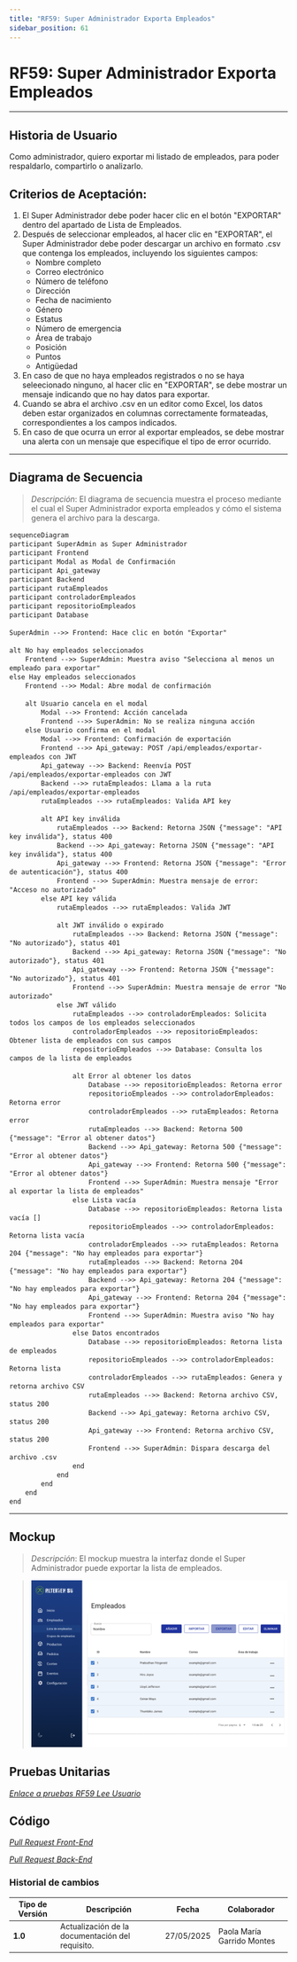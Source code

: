 ```yaml
---
title: "RF59: Super Administrador Exporta Empleados"
sidebar_position: 61
---
```


# RF59: Super Administrador Exporta Empleados

---

## Historia de Usuario

Como administrador, quiero exportar mi listado de empleados, para poder respaldarlo, compartirlo o analizarlo. 

## **Criterios de Aceptación:**

1. El Super Administrador debe poder hacer clic en el botón "EXPORTAR" dentro del apartado de Lista de Empleados.
2. Después de seleccionar empleados, al hacer clic en "EXPORTAR", el Super Administrador debe poder descargar un archivo en formato .csv que contenga los empleados, incluyendo los siguientes campos:
   - Nombre completo
   - Correo electrónico
   - Número de teléfono
   - Dirección 
   - Fecha de nacimiento
   - Género
   - Estatus
   - Número de emergencia
   - Área de trabajo
   - Posición
   - Puntos
   - Antigüedad
3. En caso de que no haya empleados registrados o no se haya seleecionado ninguno, al hacer clic en "EXPORTAR", se debe mostrar un mensaje indicando que no hay datos para exportar.
4. Cuando se abra el archivo .csv en un editor como Excel, los datos deben estar organizados en columnas correctamente formateadas, correspondientes a los campos indicados.
5.  En caso de que ocurra un error al exportar empleados, se debe mostrar una alerta con un mensaje que especifique el tipo de error ocurrido.
---

## **Diagrama de Secuencia**

> _Descripción_: El diagrama de secuencia muestra el proceso mediante el cual el Super Administrador exporta empleados y cómo el sistema genera el archivo para la descarga.

```mermaid
sequenceDiagram
participant SuperAdmin as Super Administrador
participant Frontend
participant Modal as Modal de Confirmación
participant Api_gateway
participant Backend
participant rutaEmpleados
participant controladorEmpleados
participant repositorioEmpleados
participant Database

SuperAdmin -->> Frontend: Hace clic en botón "Exportar"

alt No hay empleados seleccionados
    Frontend -->> SuperAdmin: Muestra aviso "Selecciona al menos un empleado para exportar"
else Hay empleados seleccionados
    Frontend -->> Modal: Abre modal de confirmación

    alt Usuario cancela en el modal
        Modal -->> Frontend: Acción cancelada
        Frontend -->> SuperAdmin: No se realiza ninguna acción
    else Usuario confirma en el modal
        Modal -->> Frontend: Confirmación de exportación
        Frontend -->> Api_gateway: POST /api/empleados/exportar-empleados con JWT
        Api_gateway -->> Backend: Reenvía POST /api/empleados/exportar-empleados con JWT
        Backend -->> rutaEmpleados: Llama a la ruta /api/empleados/exportar-empleados
        rutaEmpleados -->> rutaEmpleados: Valida API key

        alt API key inválida
            rutaEmpleados -->> Backend: Retorna JSON {"message": "API key inválida"}, status 400
            Backend -->> Api_gateway: Retorna JSON {"message": "API key inválida"}, status 400
            Api_gateway -->> Frontend: Retorna JSON {"message": "Error de autenticación"}, status 400
            Frontend -->> SuperAdmin: Muestra mensaje de error: "Acceso no autorizado"
        else API key válida
            rutaEmpleados -->> rutaEmpleados: Valida JWT

            alt JWT inválido o expirado
                rutaEmpleados -->> Backend: Retorna JSON {"message": "No autorizado"}, status 401
                Backend -->> Api_gateway: Retorna JSON {"message": "No autorizado"}, status 401
                Api_gateway -->> Frontend: Retorna JSON {"message": "No autorizado"}, status 401
                Frontend -->> SuperAdmin: Muestra mensaje de error "No autorizado"
            else JWT válido
                rutaEmpleados -->> controladorEmpleados: Solicita todos los campos de los empleados seleccionados
                controladorEmpleados -->> repositorioEmpleados: Obtener lista de empleados con sus campos
                repositorioEmpleados -->> Database: Consulta los campos de la lista de empleados

                alt Error al obtener los datos
                    Database -->> repositorioEmpleados: Retorna error
                    repositorioEmpleados -->> controladorEmpleados: Retorna error
                    controladorEmpleados -->> rutaEmpleados: Retorna error
                    rutaEmpleados -->> Backend: Retorna 500 {"message": "Error al obtener datos"}
                    Backend -->> Api_gateway: Retorna 500 {"message": "Error al obtener datos"}
                    Api_gateway -->> Frontend: Retorna 500 {"message": "Error al obtener datos"}
                    Frontend -->> SuperAdmin: Muestra mensaje "Error al exportar la lista de empleados"
                else Lista vacía
                    Database -->> repositorioEmpleados: Retorna lista vacía []
                    repositorioEmpleados -->> controladorEmpleados: Retorna lista vacía
                    controladorEmpleados -->> rutaEmpleados: Retorna 204 {"message": "No hay empleados para exportar"}
                    rutaEmpleados -->> Backend: Retorna 204 {"message": "No hay empleados para exportar"}
                    Backend -->> Api_gateway: Retorna 204 {"message": "No hay empleados para exportar"}
                    Api_gateway -->> Frontend: Retorna 204 {"message": "No hay empleados para exportar"}
                    Frontend -->> SuperAdmin: Muestra aviso "No hay empleados para exportar"
                else Datos encontrados
                    Database -->> repositorioEmpleados: Retorna lista de empleados
                    repositorioEmpleados -->> controladorEmpleados: Retorna lista
                    controladorEmpleados -->> rutaEmpleados: Genera y retorna archivo CSV
                    rutaEmpleados -->> Backend: Retorna archivo CSV, status 200
                    Backend -->> Api_gateway: Retorna archivo CSV, status 200
                    Api_gateway -->> Frontend: Retorna archivo CSV, status 200
                    Frontend -->> SuperAdmin: Dispara descarga del archivo .csv
                end
            end
        end
    end
end
```

---

## **Mockup**

> _Descripción_: El mockup muestra la interfaz donde el Super Administrador puede exportar la lista de empleados.

> ![Interfaz para exportar empleados](imagenes/mockupExportarEmpleados.png)

## **Pruebas Unitarias**

_<u>[Enlace a pruebas RF59 Lee Usuario](https://docs.google.com/spreadsheets/d/1NLGwGrGA5PVOEzLaqxa8Ts1D_Ng3QzzqNKWJYUzxD-M/edit?usp=sharing)</u>_

## **Código**

_<u>[Pull Request Front-End](https://github.com/CodeAnd-Co/Frontend-Text-Lines/pull/161)</u>_

_<u>[Pull Request Back-End](https://github.com/CodeAnd-Co/Backend-textiles/pull/119)</u>_

### Historial de cambios

| **Tipo de Versión** | **Descripción**                                  | **Fecha**  | **Colaborador**            |
|---------------------|--------------------------------------------------|------------|----------------------------|
| **1.0**             | Actualización de la documentación del requisito. | 27/05/2025 | Paola María Garrido Montes |